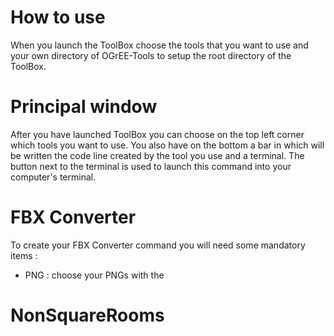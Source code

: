 # How to use

When you launch the ToolBox choose the tools that you want to use and your own directory of OGrEE-Tools to setup the root directory of the ToolBox.

# Principal window

After you have launched ToolBox you can choose on the top left corner which tools you want to use.
You also have on the bottom a bar in which will be written the code line created by the tool you use and a terminal. The button next to the terminal is used to launch this command into your computer's terminal.

# FBX Converter

To create your FBX Converter command you will need some mandatory items :
- PNG : choose your PNGs with the 

# NonSquareRooms
